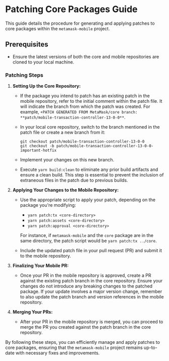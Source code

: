 # Patching Core Packages Guide

This guide details the procedure for generating and applying patches to core packages within the `metamask-mobile` project.

## Prerequisites

- Ensure the latest versions of both the core and mobile repositories are cloned to your local machine.

### Patching Steps

1. **Setting Up the Core Repository:**

   - If the package you intend to patch has an existing patch in the mobile repository, refer to the initial comment within the patch file. It will indicate the branch from which the patch was created. For example, `+PATCH GENERATED FROM MetaMask/core branch: **patch/mobile-transaction-controller-13-0-0**`.

   - In your local core repository, switch to the branch mentioned in the patch file or create a new branch from it:

     ```
     git checkout patch/mobile-transaction-controller-13-0-0
     git checkout -b patch/mobile-transaction-controller-13-0-0-important-hotfix
     ```

   - Implement your changes on this new branch.
   - Execute `yarn build:clean` to eliminate any prior build artifacts and ensure a clean build. This step is essential to prevent the inclusion of extraneous files in the patch due to previous builds.

2. **Applying Your Changes to the Mobile Repository:**

   - Use the appropriate script to apply your patch, depending on the package you're modifying:
     - `yarn patch:tx <core-directory>`
     - `yarn patch:assets <core-directory>`
     - `yarn patch:approval <core-directory>`
     
     For instance, if `metamask-mobile` and the `core` package are in the same directory, the patch script would be `yarn patch:tx ../core`.
   - Include the updated patch file in your pull request (PR) and submit it to the mobile repository.

3. **Finalizing Your Mobile PR:**

   - Once your PR in the mobile repository is approved, create a PR against the existing patch branch in the core repository. Ensure your changes do not introduce any breaking changes to the patched package. If your update involves a major version change, remember to also update the patch branch and version references in the mobile repository.

4. **Merging Your PRs:**

   - After your PR in the mobile repository is merged, you can proceed to merge the PR you created against the patch branch in the core repository.

By following these steps, you can efficiently manage and apply patches to core packages, ensuring that the `metamask-mobile` project remains up-to-date with necessary fixes and improvements.
